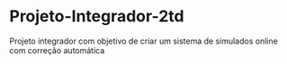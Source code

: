 # Projeto-Integrador-2td
Projeto integrador com objetivo de criar um sistema de simulados online com correção automática
